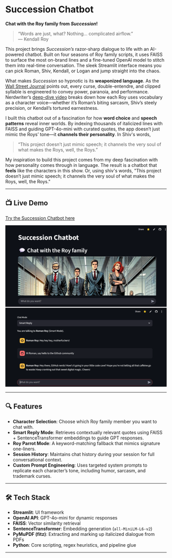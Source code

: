 # Succession Chatbot

**Chat with the Roy family from _Succession_!**

> “Words are just, what? Nothing… complicated airflow.”  
> — Kendall Roy

This project brings _Succession’s_ razor-sharp dialogue to life with an AI-powered chatbot. Built on four seasons of Roy family scripts, it uses FAISS to surface the most on-brand lines and a fine-tuned OpenAI model to stitch them into real-time conversation. The sleek Streamlit interface means you can pick Roman, Shiv, Kendall, or Logan and jump straight into the chaos.

What makes _Succession_ so hypnotic is its **weaponized language**. As the [Wall Street Journal](https://www.wsj.com/arts-culture/television/the-weaponized-language-of-succession-eb97357f) points out, every curse, double-entendre, and clipped syllable is engineered to convey power, paranoia, and performance. Nerdwriter’s [deep-dive video](https://www.youtube.com/watch?v=REhlyvtiIhQ) breaks down how each Roy uses vocabulary as a character voice—whether it’s Roman’s biting sarcasm, Shiv’s steely precision, or Kendall’s tortured earnestness.

I built this chatbot out of a fascination for how **word choice** and **speech patterns** reveal inner worlds. By indexing thousands of italicized lines with FAISS and guiding GPT-4o-mini with curated quotes, the app doesn’t just mimic the Roys’ tone—it **channels their personality**. In Shiv's words,  
> “This project doesn’t just mimic speech; it channels the very soul of what makes the Roys, well, the Roys.”
> 

My inspiration to build this project comes from my deep fascination with how personality comes through in language. The result is a chatbot that **feels** like the characters in this show. Or, using shiv's words, "This project doesn’t just mimic speech; it channels the very soul of what makes the Roys, well, the Roys."

---

## 📺 Live Demo

[Try the Succession Chatbot here](https://succession-chatbot.streamlit.app/)

<p align="center">
  <img src="./screenshots/interface2.png" alt="Succession Chatbot Interface" width="600">
  <img src="./screenshots/interface1.png" width="600">
</p>

---

## 🔍 Features

- **Character Selection**: Choose which Roy family member you want to chat with.  
- **Smart Reply Mode**: Retrieves contextually relevant quotes using FAISS + SentenceTransformer embeddings to guide GPT responses.  
- **Roy Parrot Mode**: A keyword-matching fallback that mimics signature one-liners.  
- **Session History**: Maintains chat history during your session for full conversational context.  
- **Custom Prompt Engineering**: Uses targeted system prompts to replicate each character’s tone, including humor, sarcasm, and trademark curses.

---

## 🛠️ Tech Stack

- **Streamlit**: UI framework  
- **OpenAI API**: GPT-4o-mini for dynamic responses  
- **FAISS**: Vector similarity retrieval  
- **SentenceTransformer**: Embedding generation (`all-MiniLM-L6-v2`)  
- **PyMuPDF (fitz)**: Extracting and marking up italicized dialogue from PDFs  
- **Python**: Core scripting, regex heuristics, and pipeline glue

---

